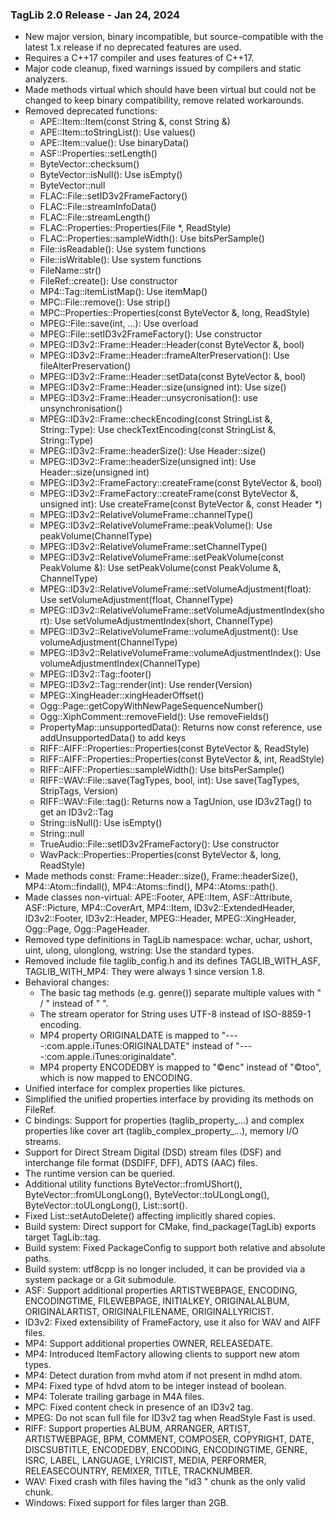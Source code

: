 ### TagLib 2.0 Release - Jan 24, 2024

 * New major version, binary incompatible, but source-compatible with the
   latest 1.x release if no deprecated features are used.
 * Requires a C++17 compiler and uses features of C++17.
 * Major code cleanup, fixed warnings issued by compilers and static analyzers.
 * Made methods virtual which should have been virtual but could not be
   changed to keep binary compatibility, remove related workarounds.
 * Removed deprecated functions:
   - APE::Item::Item(const String &, const String &)
   - APE::Item::toStringList(): Use values()
   - APE::Item::value(): Use binaryData()
   - ASF::Properties::setLength()
   - ByteVector::checksum()
   - ByteVector::isNull(): Use isEmpty()
   - ByteVector::null
   - FLAC::File::setID3v2FrameFactory()
   - FLAC::File::streamInfoData()
   - FLAC::File::streamLength()
   - FLAC::Properties::Properties(File *, ReadStyle)
   - FLAC::Properties::sampleWidth(): Use bitsPerSample()
   - File::isReadable(): Use system functions
   - File::isWritable(): Use system functions
   - FileName::str()
   - FileRef::create(): Use constructor
   - MP4::Tag::itemListMap(): Use itemMap()
   - MPC::File::remove(): Use strip()
   - MPC::Properties::Properties(const ByteVector &, long, ReadStyle)
   - MPEG::File::save(int, ...): Use overload
   - MPEG::File::setID3v2FrameFactory(): Use constructor
   - MPEG::ID3v2::Frame::Header::Header(const ByteVector &, bool)
   - MPEG::ID3v2::Frame::Header::frameAlterPreservation(): Use
     fileAlterPreservation()
   - MPEG::ID3v2::Frame::Header::setData(const ByteVector &, bool)
   - MPEG::ID3v2::Frame::Header::size(unsigned int): Use size()
   - MPEG::ID3v2::Frame::Header::unsycronisation(): use unsynchronisation()
   - MPEG::ID3v2::Frame::checkEncoding(const StringList &, String::Type): Use
     checkTextEncoding(const StringList &, String::Type)
   - MPEG::ID3v2::Frame::headerSize(): Use Header::size()
   - MPEG::ID3v2::Frame::headerSize(unsigned int): Use
     Header::size(unsigned int)
   - MPEG::ID3v2::FrameFactory::createFrame(const ByteVector &, bool)
   - MPEG::ID3v2::FrameFactory::createFrame(const ByteVector &, unsigned int):
     Use createFrame(const ByteVector &, const Header *)
   - MPEG::ID3v2::RelativeVolumeFrame::channelType()
   - MPEG::ID3v2::RelativeVolumeFrame::peakVolume(): Use peakVolume(ChannelType)
   - MPEG::ID3v2::RelativeVolumeFrame::setChannelType()
   - MPEG::ID3v2::RelativeVolumeFrame::setPeakVolume(const PeakVolume &): Use
     setPeakVolume(const PeakVolume &, ChannelType)
   - MPEG::ID3v2::RelativeVolumeFrame::setVolumeAdjustment(float): Use
     setVolumeAdjustment(float, ChannelType)
   - MPEG::ID3v2::RelativeVolumeFrame::setVolumeAdjustmentIndex(short): Use
     setVolumeAdjustmentIndex(short, ChannelType)
   - MPEG::ID3v2::RelativeVolumeFrame::volumeAdjustment(): Use
     volumeAdjustment(ChannelType)
   - MPEG::ID3v2::RelativeVolumeFrame::volumeAdjustmentIndex(): Use
     volumeAdjustmentIndex(ChannelType)
   - MPEG::ID3v2::Tag::footer()
   - MPEG::ID3v2::Tag::render(int): Use render(Version)
   - MPEG::XingHeader::xingHeaderOffset()
   - Ogg::Page::getCopyWithNewPageSequenceNumber()
   - Ogg::XiphComment::removeField(): Use removeFields()
   - PropertyMap::unsupportedData(): Returns now const reference, use
     addUnsupportedData() to add keys
   - RIFF::AIFF::Properties::Properties(const ByteVector &, ReadStyle)
   - RIFF::AIFF::Properties::Properties(const ByteVector &, int, ReadStyle)
   - RIFF::AIFF::Properties::sampleWidth(): Use bitsPerSample()
   - RIFF::WAV::File::save(TagTypes, bool, int): Use
     save(TagTypes, StripTags, Version)
   - RIFF::WAV::File::tag(): Returns now a TagUnion, use ID3v2Tag() to get an
     ID3v2::Tag
   - String::isNull(): Use isEmpty()
   - String::null
   - TrueAudio::File::setID3v2FrameFactory(): Use constructor
   - WavPack::Properties::Properties(const ByteVector &, long, ReadStyle)
* Made methods const: Frame::Header::size(), Frame::headerSize(),
  MP4::Atom::findall(), MP4::Atoms::find(), MP4::Atoms::path().
* Made classes non-virtual: APE::Footer, APE::Item, ASF::Attribute,
  ASF::Picture, MP4::CoverArt, MP4::Item, ID3v2::ExtendedHeader, ID3v2::Footer,
  ID3v2::Header, MPEG::Header, MPEG::XingHeader, Ogg::Page, Ogg::PageHeader.
* Removed type definitions in TagLib namespace: wchar, uchar, ushort, uint,
  ulong, ulonglong, wstring: Use the standard types.
* Removed include file taglib_config.h and its defines TAGLIB_WITH_ASF,
  TAGLIB_WITH_MP4: They were always 1 since version 1.8.
* Behavioral changes:
   - The basic tag methods (e.g. genre()) separate multiple values with " / "
     instead of " ".
   - The stream operator for String uses UTF-8 instead of ISO-8859-1 encoding.
   - MP4 property ORIGINALDATE is mapped to "----:com.apple.iTunes:ORIGINALDATE"
     instead of "----:com.apple.iTunes:originaldate".
   - MP4 property ENCODEDBY is mapped to "©enc" instead of "©too", which is now
     mapped to ENCODING.
 * Unified interface for complex properties like pictures.
 * Simplified the unified properties interface by providing its methods on
   FileRef.
 * C bindings: Support for properties (taglib_property_...) and complex
   properties like cover art (taglib_complex_property_...), memory I/O streams.
 * Support for Direct Stream Digital (DSD) stream files (DSF) and interchange
   file format (DSDIFF, DFF), ADTS (AAC) files.
 * The runtime version can be queried.
 * Additional utility functions ByteVector::fromUShort(),
   ByteVector::fromULongLong(), ByteVector::toULongLong(),
   ByteVector::toULongLong(), List::sort().
 * Fixed List::setAutoDelete() affecting implicitly shared copies.
 * Build system: Direct support for CMake, find_package(TagLib) exports target
   TagLib::tag.
 * Build system: Fixed PackageConfig to support both relative and absolute paths.
 * Build system: utf8cpp is no longer included, it can be provided via a system
   package or a Git submodule.
 * ASF: Support additional properties ARTISTWEBPAGE, ENCODING, ENCODINGTIME,
   FILEWEBPAGE, INITIALKEY, ORIGINALALBUM, ORIGINALARTIST, ORIGINALFILENAME,
   ORIGINALLYRICIST.
 * ID3v2: Fixed extensibility of FrameFactory, use it also for WAV and AIFF
   files.
 * MP4: Support additional properties OWNER, RELEASEDATE.
 * MP4: Introduced ItemFactory allowing clients to support new atom types.
 * MP4: Detect duration from mvhd atom if not present in mdhd atom.
 * MP4: Fixed type of hdvd atom to be  integer instead of boolean.
 * MP4: Tolerate trailing garbage in M4A files.
 * MPC: Fixed content check in presence of an ID3v2 tag.
 * MPEG: Do not scan full file for ID3v2 tag when ReadStyle Fast is used.
 * RIFF: Support properties ALBUM, ARRANGER, ARTIST, ARTISTWEBPAGE, BPM,
   COMMENT, COMPOSER, COPYRIGHT, DATE, DISCSUBTITLE, ENCODEDBY, ENCODING,
   ENCODINGTIME, GENRE, ISRC, LABEL, LANGUAGE, LYRICIST, MEDIA, PERFORMER,
   RELEASECOUNTRY, REMIXER, TITLE, TRACKNUMBER.
 * WAV: Fixed crash with files having the "id3 " chunk as the only valid chunk.
 * Windows: Fixed support for files larger than 2GB.
